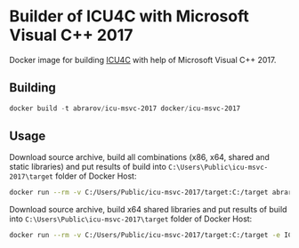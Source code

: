 # Builder of ICU4C with Microsoft Visual C++ 2017

Docker image for building [ICU4C](http://site.icu-project.org/) with help of Microsoft Visual C++ 2017.

## Building

```powershell
docker build -t abrarov/icu-msvc-2017 docker/icu-msvc-2017
```

## Usage

Download source archive, build all combinations (x86, x64, shared and static libraries) and put results of build into 
`C:\Users\Public\icu-msvc-2017\target` folder of Docker Host:  

```bash
docker run --rm -v C:/Users/Public/icu-msvc-2017/target:C:/target abrarov/icu-msvc-2017
```

Download source archive, build x64 shared libraries and put results of build into `C:\Users\Public\icu-msvc-2017\target` 
folder of Docker Host:
 
```bash
docker run --rm -v C:/Users/Public/icu-msvc-2017/target:C:/target -e ICU_ADDRESS_MODEL=64 -e ICU_LINKAGE=shared abrarov/icu-msvc-2017
```
